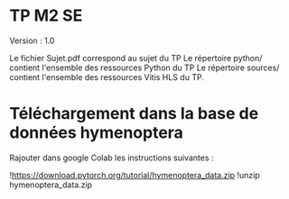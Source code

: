 # TP M2 SE

Version : 1.0 

Le fichier Sujet.pdf correspond au sujet du TP
Le répertoire python/ contient l'ensemble des ressources Python du TP
Le répertoire sources/ contient l'ensemble des ressources Vitis HLS du TP.

# Téléchargement dans la base de données hymenoptera

Rajouter dans google Colab les instructions suivantes : 

!https://download.pytorch.org/tutorial/hymenoptera_data.zip
!unzip hymenoptera_data.zip